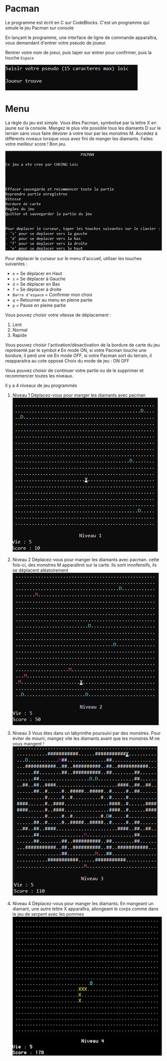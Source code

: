 # Pacman
Le programme est écrit en C sur CodeBlocks.
C'est un programme qui simule le jeu Pacman sur console

En lançant le programme, une interface de ligne de commande apparaîtra, vous demandant d'entrer votre pseudo de joueur.

Rentrer votre nom de joeur, puis taper sur entrer pour confirmer, puis la touche `Espace`

![alt text](<img/saisi pseudo.png>)

# Menu
La règle du jeu est simple. Vous êtes Pacman, symbolisé par la lettre X en jaune sur la console. Mangez le plus vite possible tous les
diamants D sur le terrain sans vous faire dévorer à votre tour par les monstres M.
Accédez à différents niveaux lorsque vous avez fini de manger les diamants.
Faites votre meilleur score ! Bon jeu.


![alt text](<img/menu accueil.png>)

Pour déplacer le curseur sur le menu d'accueil, utiliser les touches suivantes : 
- `e` = Se déplacer en Haut
- `s` = Se déplacer à Gauche       
- `d` = Se déplacer en Bas          
- `f` = Se déplacer à droite
- `Barre d'espace` = Confirmer mon choix
- `q` = Retourner au menu en pleine partie
- `p` = Pause en pleine partie

Vous pouvez choisir votre vitesse de déplacement :
1. Lent         
2. Normal        
3. Rapide

Vous pouvez choisir  l'activation/désactivation de la bordure de carte du jeu représenté par le symbol `#` 
En mode ON, si votre Pacman touche une bordure, il perd une vie
En mode OFF, si votre Pacman sort du terrain, il reapparaitra au cote opposé
Choix du mode de jeu :
ON      OFF


Vous pouvez choisir de continuer votre partie ou de le supprimer et recommencer toutes les niveaux.

Il y a 4 niveaux de jeu programmés
1. Niveau 1 
Déplacez-vous pour manger les diamants avec pacman
![alt text](<img/niv 1.png>)

2. Niveau 2
Déplacez-vous pour manger les diamants avec pacman. cette fois-ci, des monstres M apparaîtrot sur la carte. Ils sont innofensifs, ils se déplacent aléatoirement
![alt text](<img/niv 2.png>)

3.  Niveau 3
Vous êtes dans un labyrinthe poursuivi par des monstres. Pour éviter de mourir, mangez vite les diamants avant que les monstres M ne vous mangent !
![alt text](<img/niv 3.png>)

4.  Niveau 4
Déplacez-vous pour manger les diamants. En mangeant un diamant, une autre lettre X apparaîtra, allongeant le corps comme dans le jeu de serpent avec les pommes
![alt text](<img/niv 4.png>)





